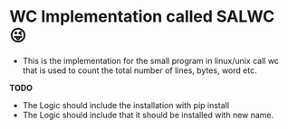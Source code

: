 # WC Implementation called SALWC 😜




* This is the implementation for the small program in linux/unix call wc that is used to count the total number of lines, bytes, word etc.


**TODO** 

* The Logic should include the installation with pip install 
* The Logic should include that it should be installed with new name.

